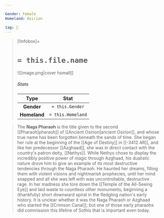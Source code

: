 ```yaml
---

Gender: Female
Homeland: Osirion

tag: 👤️
---
```


> [!infobox]+
> #  `= this.file.name`
> ![[image.png|cover hsmall]]
> ##### Stats
> Type | Stat |
> :---: |:---:|
> **Gender** | `= this.Gender` |
> **Homeland** | `= this.Homeland` |



> The **Naga Pharaoh** is the title given to the second [[Pharaoh|pharaoh]] of [[Ancient Osirion|ancient Osirion]], and whose true name has been forgotten beneath the sands of time. 
> She began her rule at the beginning of the [[Age of Destiny]] in [[-3412 AR]], and like her predecessor [[Azghaad]], she was in direct contact with the country's patron deity, [[Nethys]]. While Nethys chose to display the incredibly positive power of magic through Azghaad, his dualistic nature drove him to give an example of its most destructive tendencies through the Naga Pharaoh. He haunted her dreams, filling them with violent visions and nightmarish prophecies, until her mind snapped and all she was left with was uncontrollable, destructive rage. In her madness she tore down the [[Temple of the All-Seeing Eye]] and laid waste to countless other monuments, beginning a (thankfully) short downward spiral in the fledgling nation's early history.
> It is unclear whether it was the Naga Pharaoh or Azghaad who started the [[Crimson Canal]]; but one of those early pharaohs did commission this lifeline of Sothis that is important even today.







